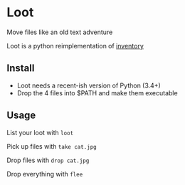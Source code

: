 # Loot

Move files like an old text adventure

Loot is a python reimplementation of
[inventory](https://github.com/mothdotmonster/inventory)

## Install

- Loot needs a recent-ish version of Python (3.4+)
- Drop the 4 files into $PATH and make them executable

## Usage

List your loot with `loot`

Pick up files with `take cat.jpg`

Drop files with `drop cat.jpg`

Drop everything with `flee`
